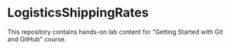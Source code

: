 # LogisticsShippingRates
This repository contains hands-on lab content for "Getting Started with Git and GitHub" course.
